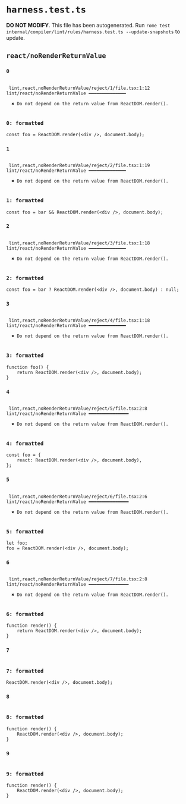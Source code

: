 # `harness.test.ts`

**DO NOT MODIFY**. This file has been autogenerated. Run `rome test internal/compiler/lint/rules/harness.test.ts --update-snapshots` to update.

## `react/noRenderReturnValue`

### `0`

```

 lint,react,noRenderReturnValue/reject/1/file.tsx:1:12 lint/react/noRenderReturnValue ━━━━━━━━━━━━━━

  ✖ Do not depend on the return value from ReactDOM.render().


```

### `0: formatted`

```tsx
const foo = ReactDOM.render(<div />, document.body);

```

### `1`

```

 lint,react,noRenderReturnValue/reject/2/file.tsx:1:19 lint/react/noRenderReturnValue ━━━━━━━━━━━━━━

  ✖ Do not depend on the return value from ReactDOM.render().


```

### `1: formatted`

```tsx
const foo = bar && ReactDOM.render(<div />, document.body);

```

### `2`

```

 lint,react,noRenderReturnValue/reject/3/file.tsx:1:18 lint/react/noRenderReturnValue ━━━━━━━━━━━━━━

  ✖ Do not depend on the return value from ReactDOM.render().


```

### `2: formatted`

```tsx
const foo = bar ? ReactDOM.render(<div />, document.body) : null;

```

### `3`

```

 lint,react,noRenderReturnValue/reject/4/file.tsx:1:18 lint/react/noRenderReturnValue ━━━━━━━━━━━━━━

  ✖ Do not depend on the return value from ReactDOM.render().


```

### `3: formatted`

```tsx
function foo() {
	return ReactDOM.render(<div />, document.body);
}

```

### `4`

```

 lint,react,noRenderReturnValue/reject/5/file.tsx:2:8 lint/react/noRenderReturnValue ━━━━━━━━━━━━━━━

  ✖ Do not depend on the return value from ReactDOM.render().


```

### `4: formatted`

```tsx
const foo = {
	react: ReactDOM.render(<div />, document.body),
};

```

### `5`

```

 lint,react,noRenderReturnValue/reject/6/file.tsx:2:6 lint/react/noRenderReturnValue ━━━━━━━━━━━━━━━

  ✖ Do not depend on the return value from ReactDOM.render().


```

### `5: formatted`

```tsx
let foo;
foo = ReactDOM.render(<div />, document.body);

```

### `6`

```

 lint,react,noRenderReturnValue/reject/7/file.tsx:2:8 lint/react/noRenderReturnValue ━━━━━━━━━━━━━━━

  ✖ Do not depend on the return value from ReactDOM.render().


```

### `6: formatted`

```tsx
function render() {
	return ReactDOM.render(<div />, document.body);
}

```

### `7`

```

```

### `7: formatted`

```tsx
ReactDOM.render(<div />, document.body);

```

### `8`

```

```

### `8: formatted`

```tsx
function render() {
	ReactDOM.render(<div />, document.body);
}

```

### `9`

```

```

### `9: formatted`

```tsx
function render() {
	ReactDOM.render(<div />, document.body);
}

```
